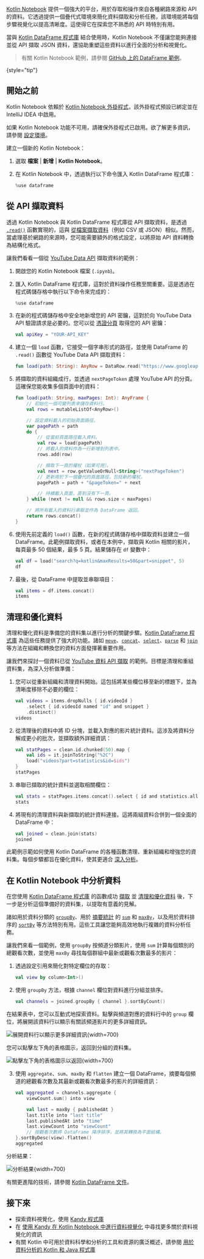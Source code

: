 [//]: # (title: 從網路來源和 API 擷取資料)

[Kotlin Notebook](kotlin-notebook-overview.md) 提供一個強大的平台，用於存取和操作來自各種網路來源和 API 的資料。它透過提供一個疊代式環境來簡化資料擷取和分析任務，該環境能將每個步驟視覺化以提高清晰度。這使得它在探索您不熟悉的 API 時特別有用。

當與 [Kotlin DataFrame 程式庫](https://kotlin.github.io/dataframe/home.html) 結合使用時，Kotlin Notebook 不僅讓您能夠連接並從 API 擷取 JSON 資料，還協助重塑這些資料以進行全面的分析和視覺化。

> 有關 Kotlin Notebook 範例，請參閱 [GitHub 上的 DataFrame 範例](https://github.com/Kotlin/dataframe/blob/master/examples/notebooks/youtube/Youtube.ipynb)。
>
{style="tip"}

## 開始之前

Kotlin Notebook 依賴於 [Kotlin Notebook 外掛程式](https://plugins.jetbrains.com/plugin/16340-kotlin-notebook)，該外掛程式預設已綁定並在 IntelliJ IDEA 中啟用。

如果 Kotlin Notebook 功能不可用，請確保外掛程式已啟用。欲了解更多資訊，請參閱 [設定環境](kotlin-notebook-set-up-env.md)。

建立一個新的 Kotlin Notebook：

1. 選取 **檔案** | **新增** | **Kotlin Notebook**。

2. 在 Kotlin Notebook 中，透過執行以下命令匯入 Kotlin DataFrame 程式庫：

   ```kotlin
   %use dataframe
   ```
   
## 從 API 擷取資料

透過 Kotlin Notebook 與 Kotlin DataFrame 程式庫從 API 擷取資料，是透過 [`.read()`](https://kotlin.github.io/dataframe/read.html) 函數實現的，這與 [從檔案擷取資料](data-analysis-work-with-data-sources.md#retrieve-data-from-a-file)（例如 CSV 或 JSON）相似。然而，當處理基於網路的來源時，您可能需要額外的格式設定，以將原始 API 資料轉換為結構化格式。

讓我們看看一個從 [YouTube Data API](https://console.cloud.google.com/apis/library/youtube.googleapis.com) 擷取資料的範例：

1. 開啟您的 Kotlin Notebook 檔案 (`.ipynb`)。

2. 匯入 Kotlin DataFrame 程式庫，這對於資料操作任務至關重要。這是透過在程式碼儲存格中執行以下命令來完成的：

   ```kotlin
   %use dataframe
   ```

3. 在新的程式碼儲存格中安全地新增您的 API 密鑰，這對於向 YouTube Data API 驗證請求是必要的。您可以從 [憑證分頁](https://console.cloud.google.com/apis/credentials) 取得您的 API 密鑰：

   ```kotlin
   val apiKey = "YOUR-API_KEY"
   ```

4. 建立一個 `load` 函數，它接受一個字串形式的路徑，並使用 DataFrame 的 `.read()` 函數從 YouTube Data API 擷取資料：

   ```kotlin
   fun load(path: String): AnyRow = DataRow.read("https://www.googleapis.com/youtube/v3/$path&key=$apiKey")
   ```

5. 將擷取的資料組織成行，並透過 `nextPageToken` 處理 YouTube API 的分頁。這確保您能收集多個頁面中的資料：

   ```kotlin
   fun load(path: String, maxPages: Int): AnyFrame {
       // 初始化一個可變列表來儲存資料行。
       val rows = mutableListOf<AnyRow>()

       // 設定資料載入的初始頁面路徑。
       var pagePath = path
       do {
           // 從當前頁面路徑載入資料。
           val row = load(pagePath)
           // 將載入的資料作為一行新增到列表中。
           rows.add(row)

           // 擷取下一頁的權杖（如果可用）。
           val next = row.getValueOrNull<String>("nextPageToken")
           // 更新用於下一個疊代的頁面路徑，包括新的權杖。
           pagePath = path + "&pageToken=" + next

           // 持續載入頁面，直到沒有下一頁。
       } while (next != null && rows.size < maxPages) 

       // 將所有載入的資料行串聯並作為 DataFrame 返回。
       return rows.concat() 
   }
   ```

6. 使用先前定義的 `load()` 函數，在新的程式碼儲存格中擷取資料並建立一個 DataFrame。此範例擷取資料，或者在本例中，擷取與 Kotlin 相關的影片，每頁最多 50 個結果，最多 5 頁。結果儲存在 `df` 變數中：

   ```kotlin
   val df = load("search?q=kotlin&maxResults=50&part=snippet", 5)
   df
   ```

7. 最後，從 DataFrame 中提取並串聯項目：

   ```kotlin
   val items = df.items.concat()
   items
   ```

## 清理和優化資料

清理和優化資料是準備您的資料集以進行分析的關鍵步驟。[Kotlin DataFrame 程式庫](https://kotlin.github.io/dataframe/home.html) 為這些任務提供了強大的功能。諸如 [`move`](https://kotlin.github.io/dataframe/move.html)、[`concat`](https://kotlin.github.io/dataframe/concatdf.html)、[`select`](https://kotlin.github.io/dataframe/select.html)、[`parse`](https://kotlin.github.io/dataframe/parse.html) 和 [`join`](https://kotlin.github.io/dataframe/join.html) 等方法在組織和轉換您的資料方面發揮著重要作用。 

讓我們來探討一個資料已從 [YouTube 資料 API 擷取](#fetch-data-from-an-api) 的範例。目標是清理和重組資料集，為深入分析做準備：

1. 您可以從重新組織和清理資料開始。這包括將某些欄位移至新的標題下，並為清晰度移除不必要的欄位：

   ```kotlin
   val videos = items.dropNulls { id.videoId }
       .select { id.videoId named "id" and snippet }
       .distinct()
   videos
   ```

2. 從清理後的資料中將 ID 分塊，並載入對應的影片統計資料。這涉及將資料分解成更小的批次，並擷取額外詳細資訊：

   ```kotlin
   val statPages = clean.id.chunked(50).map {
       val ids = it.joinToString("%2C")
       load("videos?part=statistics&id=$ids")
   }
   statPages
   ```

3. 串聯已擷取的統計資料並選取相關欄位：

   ```kotlin
   val stats = statPages.items.concat().select { id and statistics.all() }.parse()
   stats
   ```

4. 將現有的清理資料與新擷取的統計資料連接。這將兩組資料合併到一個全面的 DataFrame 中：

   ```kotlin
   val joined = clean.join(stats)
   joined
   ```

此範例示範如何使用 Kotlin DataFrame 的各種函數清理、重新組織和增強您的資料集。每個步驟都旨在優化資料，使其更適合 [深入分析](#analyze-data-in-kotlin-notebook)。

## 在 Kotlin Notebook 中分析資料

在您使用 [Kotlin DataFrame 程式庫](https://kotlin.github.io/dataframe/home.html) 的函數成功 [擷取](#fetch-data-from-an-api) 並 [清理和優化資料](#clean-and-refine-data) 後，下一步是分析這個準備好的資料集，以提取有意義的見解。

諸如用於資料分類的 [`groupBy`](https://kotlin.github.io/dataframe/groupby.html)、用於 [摘要統計](https://kotlin.github.io/dataframe/summarystatistics.html) 的 [`sum`](https://kotlin.github.io/dataframe/sum.html) 和 [`maxBy`](https://kotlin.github.io/dataframe/maxby.html)，以及用於資料排序的 [`sortBy`](https://kotlin.github.io/dataframe/sortby.html) 等方法特別有用。這些工具讓您能夠高效地執行複雜的資料分析任務。 

讓我們來看一個範例，使用 `groupBy` 按頻道分類影片，使用 `sum` 計算每個類別的總觀看次數，並使用 `maxBy` 尋找每個群組中最新或觀看次數最多的影片：

1. 透過設定引用來簡化對特定欄位的存取：

   ```kotlin
   val view by column<Int>()
   ```

2. 使用 `groupBy` 方法，根據 `channel` 欄位對資料進行分組並排序。 

   ```kotlin
   val channels = joined.groupBy { channel }.sortByCount()
   ```

在結果表中，您可以互動式地探索資料。點擊與頻道對應的資料行中的 `group` 欄位，將展開該資料行以顯示有關該頻道影片的更多詳細資訊。

![展開資料行以顯示更多詳細資訊](results-of-expanding-group-data-analysis.png){width=700}

您可以點擊左下角的表格圖示，返回到分組的資料集。

![點擊左下角的表格圖示以返回](return-to-grouped-dataset.png){width=700}

3. 使用 `aggregate`、`sum`、`maxBy` 和 `flatten` 建立一個 DataFrame，摘要每個頻道的總觀看次數及其最新或觀看次數最多的影片的詳細資訊：

   ```kotlin
   val aggregated = channels.aggregate {
       viewCount.sum() into view
   
       val last = maxBy { publishedAt }
       last.title into "last title"
       last.publishedAt into "time"
       last.viewCount into "viewCount"
       // 按觀看次數將 DataFrame 降序排序，並將其轉換為平面結構。
   }.sortByDesc(view).flatten()
   aggregated
   ```

分析結果：

![分析結果](kotlin-analysis.png){width=700}

有關更進階的技術，請參閱 [Kotlin DataFrame 文件](https://kotlin.github.io/dataframe/home.html)。

## 接下來

* 探索資料視覺化，使用 [Kandy 程式庫](https://kotlin.github.io/kandy/examples.html)
* 在 [使用 Kandy 在 Kotlin Notebook 中進行資料視覺化](data-analysis-visualization.md) 中尋找更多關於資料視覺化的資訊
* 有關 Kotlin 中可用於資料科學和分析的工具和資源的廣泛概述，請參閱 [用於資料分析的 Kotlin 和 Java 程式庫](data-analysis-libraries.md)